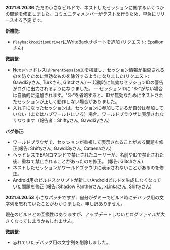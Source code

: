**2021.6.20.36**
ただの小さなビルドで、ネストしたセッションに関するいくつかの問題を修正しました。コミュニティメンバーがテストを行うため、早急にリリースする予定です。

**新機能**:
- `PlaybackPositionDriver`にWriteBackサポートを追加 (リクエスト: Epsilionさん)

**微調整**:
- Neosヘッドレスは`ParentSessionID`を検証し、セッション情報が拒否されるのを防ぐために無効なものを除外するようになりました(リクエスト: Gawdl3yさん, Turkさん, Glitchさん)
-- 起動時に無効なセッションIDの警告がログに出力されるようになりました。
-- セッションIDに "S-"がない場合は自動的に追加されます。"S-"を省略すると、IDが無効なためにネストされたセッションが正しく動作しない場合がありました。
- 入れ子になったセッションは、セッションに参加しているが自分は参加していない（またはハブワールドにいる）場合、ワールドブラウザに表示されなくなります（報告者：Shiftyさん, Gawdl3yさん)

**バグ修正**:
- ワールドブラウザで、セッションが重複して表示されることがある問題を修正(報告: Shiftyさん, Gawdl3yさん, Cataenaさん)
- ヘッドレスでBANコマンドで禁止されたユーザーが、名前やIDで禁止された後、重ねて禁止されることがあったのを修正。 (報告: Glitchさん)
- ネストしたセッションがワールドブラウザに表示されないことがあるのを修正。
- Android用のビルドスクリプトが新しいAndroidビルドを生成しなくなっていた問題を修正 (報告: Shadow Pantherさん, xLinkaさん, Shiftyさん)

**2021.6.20.53**
小さなパッチですが、自分がダミーでビルド時にデバッグ用の文字列を忘れていたことがわかりました。申し訳ありません。

現在のビルドとの互換性はありますが、アップデートしないとログファイルが大きくなってしまうかもしれません。

**微調整**:
- 忘れていたデバッグ用の文字列を削除しました。